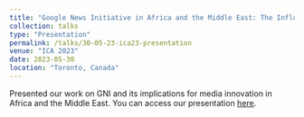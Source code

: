 ```yaml
---
title: "Google News Initiative in Africa and the Middle East: The Influence of Platforms on Media Innovation"
collection: talks
type: "Presentation"
permalink: /talks/30-05-23-ica23-presentation
venue: "ICA 2023"
date: 2023-05-30
location: "Toronto, Canada"
---
```


Presented our work on GNI and its implications for media innovation in Africa and the Middle East. You can access our presentation [here](https://github.com/p-charis/cpapaevangelou/blob/master/presentation-files/ica2023-gni-africa.pdf).

